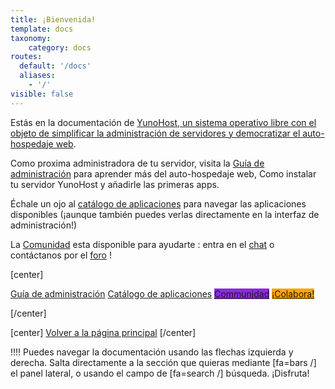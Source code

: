 ```yaml
---
title: ¡Bienvenida!
template: docs
taxonomy:
    category: docs
routes:
  default: '/docs'
  aliases:
    - '/'
visible: false
---
```


Estás en la documentación de [YunoHost, un sistema operativo libre con el objeto de simplificar la administración de servidores y democratizar el auto-hospedaje web](/whatsyunohost).

Como proxima administradora de tu servidor, visita la [Guía de administración](/admindoc) para aprender más del auto-hospedaje web, Como instalar tu servidor YunoHost y añadirle las primeras apps.

Échale un ojo al [catálogo de aplicaciones](/apps) para navegar las aplicaciones disponibles (¡aunque también puedes verlas directamente en la interfaz de administración!)

La [Comunidad](/community) esta disponible para ayudarte : entra en el [chat](/chat_rooms) o contáctanos por el [foro](/community/forum) !

[center]

<a href="/admindoc" class="btn btn-lg btn-primary inline"><i class="fa fa-cogs"></i> Guía de administración</a>
<a href="/apps" class="btn btn-lg btn-success inline"><i class="fa fa-cubes"></i> Catálogo de aplicaciones</a>
<a href="/community" class="btn btn-lg btn-primary" style="background: blueviolet;border-color: blueviolet;"><i class="fa fa-users"></i> Communidad</a>
<a href="/contribute" style="background: orange; border-color: orange;" class="btn btn-lg btn-error"><i class="fa fa-heart"></i> ¡Colabora!</a>

[/center]


[center]
<a href="/" class="btn btn-lg inline"><i class="fa fa-fw fa-arrow-left"></i> Volver a la página principal</a>
[/center]

!!!! Puedes navegar la documentación usando las flechas izquierda y derecha. Salta directamente a la sección que quieras mediante [fa=bars /] el panel lateral, o usando el campo de [fa=search /] búsqueda. ¡Disfruta!
